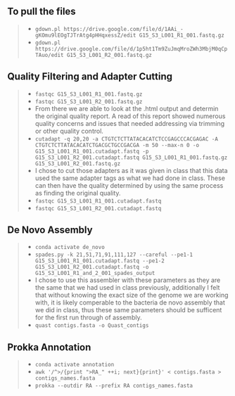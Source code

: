 ## To pull the files
> - `gdown.pl https://drive.google.com/file/d/1AAi_-gKOmu9lEOgTJTrAtg4pHHqxessZ/edit G15_S3_L001_R1_001.fastq.gz`
> - `gdown.pl https://drive.google.com/file/d/1p5ht1Tm9ZuJmqMroZWh3MbjM0qCpTAuo/edit G15_S3_L001_R2_001.fastq.gz`

## Quality Filtering and Adapter Cutting
> - `fastqc G15_S3_L001_R1_001.fastq.gz`
> - `fastqc G15_S3_L001_R2_001.fastq.gz`
> - From there we are able to look at the .html output and determin the original quality report. A read of this report showed numerous quality concerns and issues that needed addressing via trimming or other quality control. 
> - `cutadapt -q 20,20 -a CTGTCTCTTATACACATCTCCGAGCCCACGAGAC -A CTGTCTCTTATACACATCTGACGCTGCCGACGA -m 50 --max-n 0 -o G15_S3_L001_R1_001.cutadapt.fastq -p G15_S3_L001_R2_001.cutadapt.fastq G15_S3_L001_R1_001.fastq.gz G15_S3_L001_R2_001.fastq.gz`
> - I chose to cut those adapters as it was given in class that this data used the same adapter tags as what we had done in class. These can then have the quality determined by using the same process as finding the original quality.
> - `fastqc G15_S3_L001_R1_001.cutadapt.fastq`
> - `fastqc G15_S3_L001_R2_001.cutadapt.fastq`
 
 ## De Novo Assembly
> - `conda activate de_novo`
> - `spades.py -k 21,51,71,91,111,127 --careful --pe1-1 G15_S3_L001_R1_001.cutadapt.fastq --pe1-2 G15_S3_L001_R2_001.cutadapt.fastq -o G15_S3_L001_R1_and_2_001_spades_output`
> - I chose to use this assembler with these parameters as they are the same that we had used in class previously, additionally I felt that without knowing the exact size of the genome we are working with, it is likely comperable to the bacteria de novo assembly that we did in class, thus these same parameters should be sufficent for the first run through of assembly. 
> - `quast contigs.fasta -o Quast_contigs`

## Prokka Annotation
> - `conda activate annotation`
> - `awk '/^>/{print ">RA_" ++i; next}{print}' < contigs.fasta > contigs_names.fasta`
> - `prokka --outdir RA --prefix RA contigs_names.fasta`



